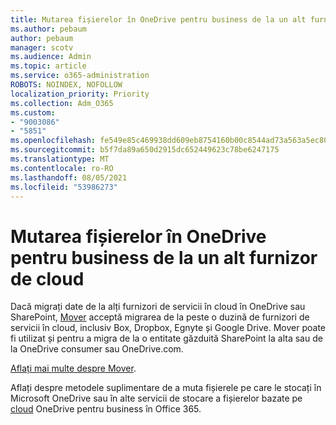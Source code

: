 ```yaml
---
title: Mutarea fișierelor în OneDrive pentru business de la un alt furnizor de cloud
ms.author: pebaum
author: pebaum
manager: scotv
ms.audience: Admin
ms.topic: article
ms.service: o365-administration
ROBOTS: NOINDEX, NOFOLLOW
localization_priority: Priority
ms.collection: Adm_O365
ms.custom:
- "9003086"
- "5851"
ms.openlocfilehash: fe549e85c469938dd609eb8754160b00c8544ad73a563a5ec80a918ceec508c6
ms.sourcegitcommit: b5f7da89a650d2915dc652449623c78be6247175
ms.translationtype: MT
ms.contentlocale: ro-RO
ms.lasthandoff: 08/05/2021
ms.locfileid: "53986273"
---
```

# <a name="move-files-into-onedrive-for-business-from-another-cloud-provider"></a>Mutarea fișierelor în OneDrive pentru business de la un alt furnizor de cloud

Dacă migrați date de la alți furnizori de servicii în cloud în OneDrive sau SharePoint, [Mover](https://go.microsoft.com/fwlink/?linkid=2132453) acceptă migrarea de la peste o duzină de furnizori de servicii în cloud, inclusiv Box, Dropbox, Egnyte și Google Drive. Mover poate fi utilizat și pentru a migra de la o entitate găzduită SharePoint la alta sau de la OneDrive consumer sau OneDrive.com.

[Aflați mai multe despre Mover](https://go.microsoft.com/fwlink/?linkid=2132453).

Aflați despre metodele suplimentare de a muta fișierele pe care le stocați în Microsoft OneDrive sau în alte servicii de stocare a fișierelor bazate pe [cloud](https://support.microsoft.com/office/7fb28cad-7e25-451f-8b4b-2d1a71e5c0e9) OneDrive pentru business în Office 365.
